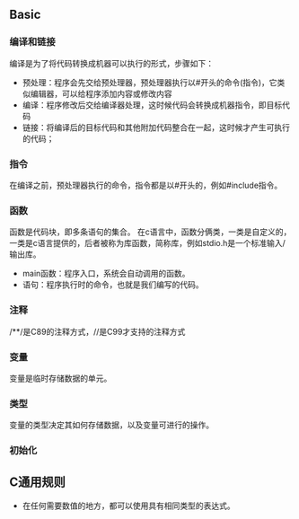 ## Basic
### 编译和链接
编译是为了将代码转换成机器可以执行的形式，步骤如下：
- 预处理：程序会先交给预处理器，预处理器执行以#开头的命令(指令)，它类似编辑器，可以给程序添加内容或修改内容
- 编译：程序修改后交给编译器处理，这时候代码会转换成机器指令，即目标代码
- 链接：将编译后的目标代码和其他附加代码整合在一起，这时候才产生可执行的代码；

### 指令
在编译之前，预处理器执行的命令，指令都是以#开头的，例如#include指令。

### 函数
函数是代码块，即多条语句的集合。
在c语言中，函数分俩类，一类是自定义的，一类是c语言提供的，后者被称为库函数，简称库，例如stdio.h是一个标准输入/输出库。

- main函数：程序入口，系统会自动调用的函数。
- 语句：程序执行时的命令，也就是我们编写的代码。

### 注释
/**/是C89的注释方式，//是C99才支持的注释方式

### 变量
变量是临时存储数据的单元。

### 类型
变量的类型决定其如何存储数据，以及变量可进行的操作。

### 初始化


## C通用规则
- 在任何需要数值的地方，都可以使用具有相同类型的表达式。